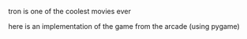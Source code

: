 tron is one of the coolest movies ever

here is an implementation of the game from the arcade (using pygame)

